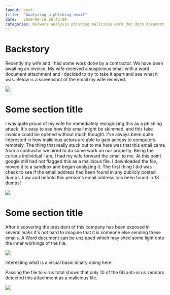 ```yaml
---
layout: post
title:  "Analyzing a phishing email"
date:   2019-09-19 08:43:00
categories: malware analysis phishing malicious word doc docm document
---
```


Backstory
=========
Recently my wife and I had some work done by a contractor. We have been awaiting an invoice. My wife received a suspicious email with a word document attachment and i decided to try to take it apart and see what it was.
Below is a screenshot of the email my wife received.

<img src="/blog/images/2019-09-19/image1.png" class="centered" />

Some section title
==================

I was quite proud of my wife for immediately recognizing this as a phishing attack. It's easy to see how this email might be skimmed, and this fake invoice could be opened without much thought. 
I've always been quite interested in how malicious actors are able to gain access to computers remotely.
The thing that really stuck out to me here was that this email came from a contractor we hired to do some work on our property. Being the curious individual I am, I had my wife forward the email to me.
At this point google still had not flagged this as a malicious file. I downloaded the file, moved it to a sandbox and began analyzing it. 
The first thing I did was check to see if the email address had been found in any publicly posted dumps.
Low and behold this person's email address has been found in 13 dumps!

<img src="/blog/images/2019-09-19/image2.png" class="centered" />  

Some section title
==================

After discovering the president of this company has been exposed in several leaks it's not hard to imagine that it is someone else sending these emails. 
A Word document can be unzipped which may shed some light onto the inner workings of the file.

<img src="/blog/images/2019-09-19/image3.png" class="centered" />

Interesting what is a visual basic binary doing here.

Passing the file to virus total shows that only 10 of the 60 anti-virus vendors detected this attachment as a malicious file.

<img src="/blog/images/2019-09-19/image4.png" class="centered" />

[oletools]: https://github.com/decalage2/oletools/wiki/Install
